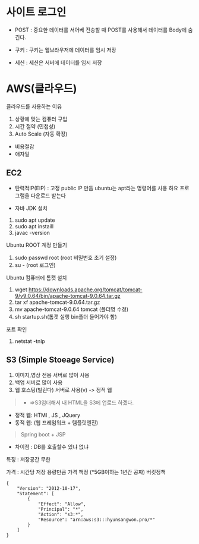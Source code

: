 # 사이트 로그인
+ POST : 중요한 데이터를 서어베 전송할 때 POST를 사용해서 데이터를 Body에 숨긴다.

+ 쿠키 : 쿠키는 웹브라우저에 데이터를 임시 저장

+ 세션 : 세션은 서버에 데이터를 임시 저장

# AWS(클라우드)
클라우드를 사용하는 이유
1. 상황에 맞는 컴퓨터 구입
2. 시간 절약 (민첩성)
3. Auto Scale (자동 확장)

+ 비용절감
+ 애자일

## EC2
+ 탄력적IP(EIP) : 고정 public IP 만듬
ubuntu는 apt라는 명령어를 사용 하요 프로그램을 다운로드 받는다

* 자바 JDK 설치
1. sudo apt update
2. sudo apt instaill
3. javac -version

Ubuntu ROOT 계정 만들기
1. sudo passwd root (root 비밀번호 초기 설정)
2. su - (root 로그인)

Ubuntu 컴퓨터에 톰캣 설치
1. wget https://downloads.apache.org/tomcat/tomcat-9/v9.0.64/bin/apache-tomcat-9.0.64.tar.gz
2. tar xf apache-tomcat-9.0.64.tar.gz
3. mv apache-tomcat-9.0.64 tomcat (폴더명 수정)
4. sh startup.sh(톰캣 실행 bin폴더 들어가야 함)

포트 확인
1. netstat -tnlp

## S3 (Simple Stoeage Service)
1. 이미지,영상 전용 서버로 많이 사용
2. 백업 서버로 많이 사용
3. 웹 호스팅(빌린다) 서버로 사용(v) -> 정적 웹 
>+ =>S3임대해서 내 HTML을 S3에 업로드 하겠다.

- 정적 웹: HTMl , JS , JQuery
- 동적 웹: (웹 프레임워크 + 템플릿엔진)
> Spring boot + JSP
+ 차이점 : DB를 호출할수 있냐 없냐

특징 : 저장공간 무한

가격 : 시간당 저장 용량만큼 가격 책정 (*5GB이하는 1년간 공짜)
버킷정책
~~~
{
    "Version": "2012-10-17",
    "Statement": [
        {
            "Effect": "Allow",
            "Principal": "*",
            "Action": "s3:*",
            "Resource": "arn:aws:s3:::hyunsangwon.pro/*"
        }
    ]
}
~~~
